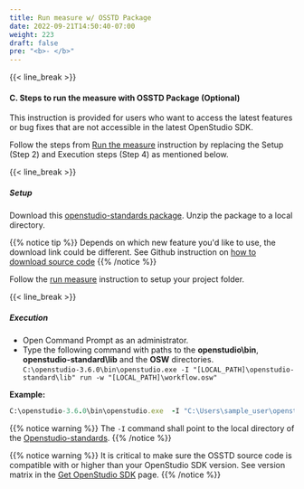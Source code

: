 ```yaml
---
title: Run measure w/ OSSTD Package
date: 2022-09-21T14:50:40-07:00
weight: 223
draft: false
pre: "<b>- </b>"
---
```

{{< line_break >}}

#### C. Steps to run the measure with OSSTD Package (Optional)

This instruction is provided for users who want to access the latest features or bug fixes that are not accessible in the latest OpenStudio SDK.

Follow the steps from [Run the measure](../run_the_measure) instruction by replacing the Setup (Step 2) and Execution steps (Step 4) as mentioned below. 
<!-- Are all the steps being followed, verify which one won't be followed? -->

{{< line_break >}}

##### **Setup**
 
Download this [openstudio-standards package](https://github.com/NREL/openstudio-standards/archive/refs/heads/master.zip). Unzip the package to a local directory.

{{% notice tip %}}
Depends on which new feature you'd like to use, the download link could be different. See Github instruction on [how to download source code](https://docs.github.com/en/repositories/working-with-files/using-files/downloading-source-code-archives)
{{% /notice %}}

Follow the [run measure](../run_the_measure) instruction to setup your project folder.

{{< line_break >}}

##### **Execution**

- Open Command Prompt as an administrator.
- Type the following command with paths to the **openstudio\bin**, **openstudio-standard\lib** and the **OSW** directories.  
  `C:\openstudio-3.6.0\bin\openstudio.exe -I "[LOCAL_PATH]\openstudio-standard\lib" run -w "[LOCAL_PATH]\workflow.osw"`

**Example:**

```ruby
C:\openstudio-3.6.0\bin\openstudio.exe  -I "C:\Users\sample_user\openstudio-standard\lib" run -w "C:\Users\sample_user\baselinePRM\test.osw"
```

{{% notice warning %}}
The `-I` command shall point to the local directory of the [Openstudio-standards](https://github.com/NREL/openstudio-standards/archive/refs/heads/master.zip).
{{% /notice %}}

{{% notice warning %}}
It is critical to make sure the OSSTD source code is compatible with or higher than your OpenStudio SDK version. See version matrix in the [Get OpenStudio SDK](../get_openstudio_sdk) page.
{{% /notice %}}
